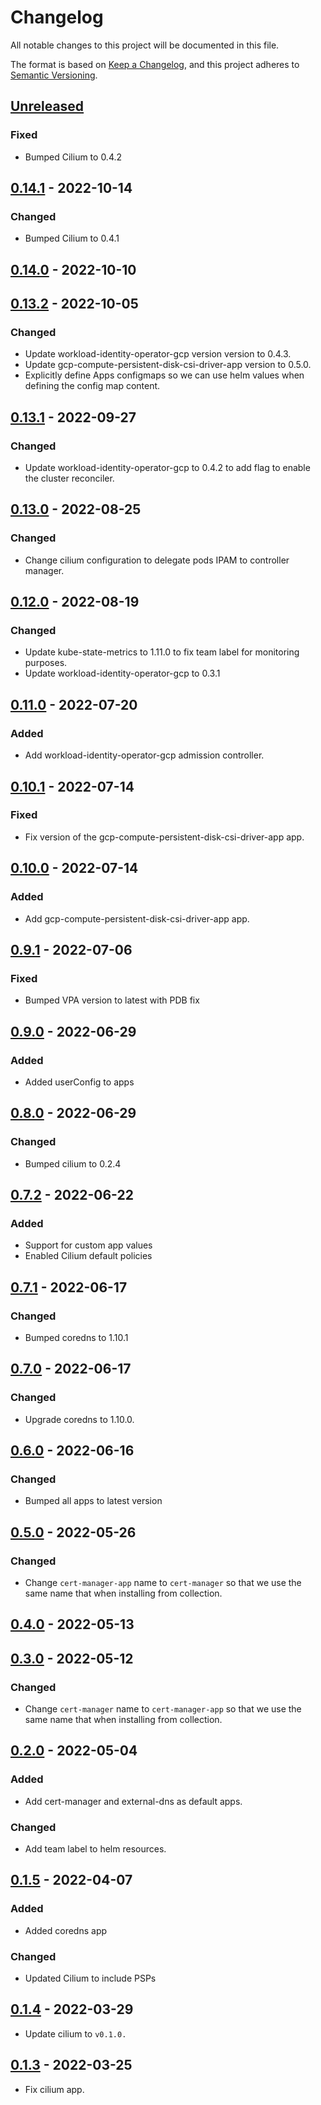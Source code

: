 # Changelog

All notable changes to this project will be documented in this file.

The format is based on [Keep a Changelog](https://keepachangelog.com/en/1.0.0/),
and this project adheres to [Semantic Versioning](https://semver.org/spec/v2.0.0.html).

## [Unreleased]

### Fixed

- Bumped Cilium to 0.4.2

## [0.14.1] - 2022-10-14

### Changed

- Bumped Cilium to 0.4.1

## [0.14.0] - 2022-10-10

## [0.13.2] - 2022-10-05

### Changed

- Update workload-identity-operator-gcp version version to 0.4.3.
- Update gcp-compute-persistent-disk-csi-driver-app version to 0.5.0.
- Explicitly define Apps configmaps so we can use helm values when defining the config map content.

## [0.13.1] - 2022-09-27

### Changed

- Update workload-identity-operator-gcp to 0.4.2 to add flag to enable the cluster reconciler.

## [0.13.0] - 2022-08-25

### Changed

- Change cilium configuration to delegate pods IPAM to controller manager.

## [0.12.0] - 2022-08-19

### Changed

- Update kube-state-metrics to 1.11.0 to fix team label for monitoring purposes.
- Update workload-identity-operator-gcp to 0.3.1

## [0.11.0] - 2022-07-20

### Added

- Add workload-identity-operator-gcp admission controller.

## [0.10.1] - 2022-07-14

### Fixed

- Fix version of the gcp-compute-persistent-disk-csi-driver-app app.

## [0.10.0] - 2022-07-14

### Added

- Add gcp-compute-persistent-disk-csi-driver-app app.

## [0.9.1] - 2022-07-06

### Fixed

- Bumped VPA version to latest with PDB fix

## [0.9.0] - 2022-06-29

### Added

- Added userConfig to apps

## [0.8.0] - 2022-06-29

### Changed

- Bumped cilium to 0.2.4

## [0.7.2] - 2022-06-22

### Added

- Support for custom app values
- Enabled Cilium default policies

## [0.7.1] - 2022-06-17

### Changed

- Bumped coredns to 1.10.1

## [0.7.0] - 2022-06-17

### Changed

- Upgrade coredns to 1.10.0.

## [0.6.0] - 2022-06-16

### Changed

- Bumped all apps to latest version

## [0.5.0] - 2022-05-26

### Changed

- Change `cert-manager-app` name to `cert-manager` so that we use the same name that when installing from collection.

## [0.4.0] - 2022-05-13

## [0.3.0] - 2022-05-12

### Changed

- Change `cert-manager` name to `cert-manager-app` so that we use the same name that when installing from collection.

## [0.2.0] - 2022-05-04

### Added

- Add cert-manager and external-dns as default apps.

### Changed

- Add team label to helm resources.

## [0.1.5] - 2022-04-07

### Added

- Added coredns app

### Changed

- Updated Cilium to include PSPs

## [0.1.4] - 2022-03-29

- Update cilium to `v0.1.0.`

## [0.1.3] - 2022-03-25

- Fix cilium app.


[Unreleased]: https://github.com/giantswarm/default-apps-gcp/compare/v0.14.1...HEAD
[0.14.1]: https://github.com/giantswarm/default-apps-gcp/compare/v0.14.0...v0.14.1
[0.14.0]: https://github.com/giantswarm/default-apps-gcp/compare/v0.13.2...v0.14.0
[0.13.2]: https://github.com/giantswarm/default-apps-gcp/compare/v0.13.1...v0.13.2
[0.13.1]: https://github.com/giantswarm/default-apps-gcp/compare/v0.13.0...v0.13.1
[0.13.0]: https://github.com/giantswarm/default-apps-gcp/compare/v0.12.0...v0.13.0
[0.12.0]: https://github.com/giantswarm/default-apps-gcp/compare/v0.11.0...v0.12.0
[0.11.0]: https://github.com/giantswarm/default-apps-gcp/compare/v0.10.1...v0.11.0
[0.10.1]: https://github.com/giantswarm/default-apps-gcp/compare/v0.10.0...v0.10.1
[0.10.0]: https://github.com/giantswarm/default-apps-gcp/compare/v0.9.1...v0.10.0
[0.9.1]: https://github.com/giantswarm/default-apps-gcp/compare/v0.9.0...v0.9.1
[0.9.0]: https://github.com/giantswarm/default-apps-gcp/compare/v0.8.0...v0.9.0
[0.8.0]: https://github.com/giantswarm/default-apps-gcp/compare/v0.7.2...v0.8.0
[0.7.2]: https://github.com/giantswarm/default-apps-gcp/compare/v0.7.1...v0.7.2
[0.7.1]: https://github.com/giantswarm/default-apps-gcp/compare/v0.7.0...v0.7.1
[0.7.0]: https://github.com/giantswarm/default-apps-gcp/compare/v0.6.0...v0.7.0
[0.6.0]: https://github.com/giantswarm/default-apps-gcp/compare/v0.5.0...v0.6.0
[0.5.0]: https://github.com/giantswarm/default-apps-gcp/compare/v0.4.0...v0.5.0
[0.4.0]: https://github.com/giantswarm/default-apps-gcp/compare/v0.3.0...v0.4.0
[0.3.0]: https://github.com/giantswarm/default-apps-gcp/compare/v0.2.0...v0.3.0
[0.2.0]: https://github.com/giantswarm/default-apps-gcp/compare/v0.1.5...v0.2.0
[0.1.5]: https://github.com/giantswarm/default-apps-gcp/compare/v0.1.4...v0.1.5
[0.1.4]: https://github.com/giantswarm/default-apps-gcp/compare/v0.1.3...v0.1.4
[0.1.3]: https://github.com/giantswarm/default-apps-gcp/compare/v0.1.2...v0.1.3
